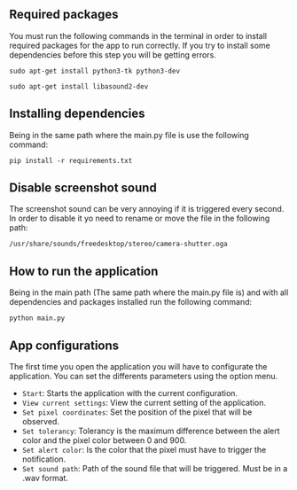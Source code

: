 ## Required packages
You must run the following commands in the terminal in order to install required packages for the app to run correctly. If you try to install some dependencies before this step you will be getting errors.

    sudo apt-get install python3-tk python3-dev

    sudo apt-get install libasound2-dev

## Installing dependencies

Being in the same path where the main.py file is use the following command:

    pip install -r requirements.txt

## Disable screenshot sound

The screenshot sound can be very annoying if it is triggered every second. In order to disable it yo need to rename or move the file in the following path:

    /usr/share/sounds/freedesktop/stereo/camera-shutter.oga

## How to run the application

Being in the main path (The same path where the main.py file is) and with all dependencies and packages installed run the following command:

    python main.py

## App configurations

The first time you open the application you will have to configurate the application. You can set the differents parameters using the option menu.

- `Start`: Starts the application with the current configuration.
- `View current settings`: View the current setting of the application.
- `Set pixel coordinates`: Set the position of the pixel that will be observed.
- `Set tolerancy`: Tolerancy is the maximum difference between the alert color and the pixel color between 0 and 900.
- `Set alert color`:  Is the color that the pixel must have to trigger the notification.
- `Set sound path`: Path of the sound file that will be triggered. Must be in a .wav format.
